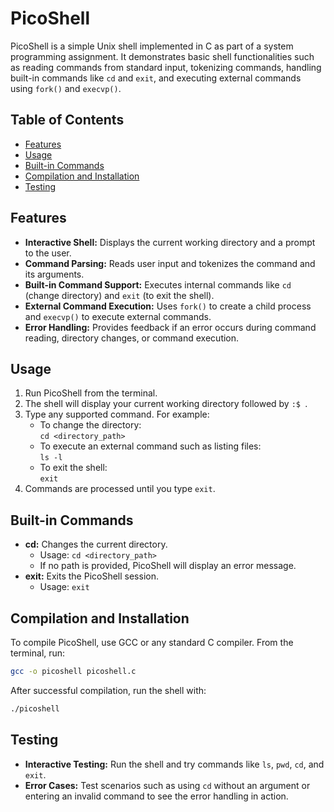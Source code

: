 # PicoShell

PicoShell is a simple Unix shell implemented in C as part of a system programming assignment. It demonstrates basic shell functionalities such as reading commands from standard input, tokenizing commands, handling built-in commands like `cd` and `exit`, and executing external commands using `fork()` and `execvp()`.

## Table of Contents
- [Features](#features)
- [Usage](#usage)
- [Built-in Commands](#built-in-commands)
- [Compilation and Installation](#compilation-and-installation)
- [Testing](#testing)

## Features
- **Interactive Shell:** Displays the current working directory and a prompt to the user.
- **Command Parsing:** Reads user input and tokenizes the command and its arguments.
- **Built-in Command Support:** Executes internal commands like `cd` (change directory) and `exit` (to exit the shell).
- **External Command Execution:** Uses `fork()` to create a child process and `execvp()` to execute external commands.
- **Error Handling:** Provides feedback if an error occurs during command reading, directory changes, or command execution.

## Usage
1. Run PicoShell from the terminal.
2. The shell will display your current working directory followed by `:$ `.
3. Type any supported command. For example:
   - To change the directory:  
     `cd <directory_path>`
   - To execute an external command such as listing files:  
     `ls -l`
   - To exit the shell:  
     `exit`
4. Commands are processed until you type `exit`.

## Built-in Commands
- **cd:** Changes the current directory.
  - Usage: `cd <directory_path>`
  - If no path is provided, PicoShell will display an error message.
- **exit:** Exits the PicoShell session.
  - Usage: `exit`

## Compilation and Installation
To compile PicoShell, use GCC or any standard C compiler. From the terminal, run:
```bash
gcc -o picoshell picoshell.c
```
After successful compilation, run the shell with:
```bash
./picoshell
```

## Testing
- **Interactive Testing:** Run the shell and try commands like `ls`, `pwd`, `cd`, and `exit`.
- **Error Cases:** Test scenarios such as using `cd` without an argument or entering an invalid command to see the error handling in action.
